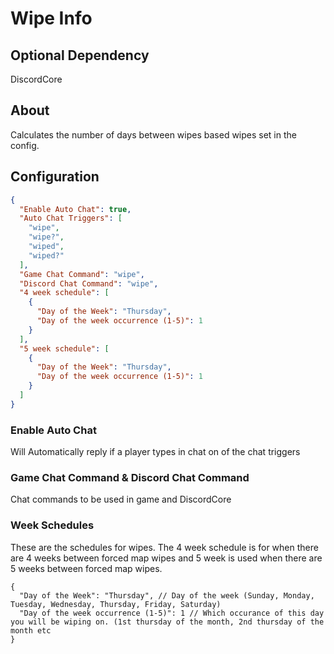# Wipe Info

## Optional Dependency
DiscordCore

## About
Calculates the number of days between wipes based wipes set in the config.

## Configuration
```json
{
  "Enable Auto Chat": true,
  "Auto Chat Triggers": [
    "wipe",
    "wipe?",
    "wiped",
    "wiped?"
  ],
  "Game Chat Command": "wipe",
  "Discord Chat Command": "wipe",
  "4 week schedule": [
    {
      "Day of the Week": "Thursday",
      "Day of the week occurrence (1-5)": 1
    }
  ],
  "5 week schedule": [
    {
      "Day of the Week": "Thursday",
      "Day of the week occurrence (1-5)": 1
    }
  ]
}
```

### Enable Auto Chat
Will Automatically reply if a player types in chat on of the chat triggers

### Game Chat Command & Discord Chat Command
Chat commands to be used in game and DiscordCore

### Week Schedules
These are the schedules for wipes. 
The 4 week schedule is for when there are 4 weeks between forced map wipes and 5 week is used when there are 5 weeks between forced map wipes.

```
{
  "Day of the Week": "Thursday", // Day of the week (Sunday, Monday, Tuesday, Wednesday, Thursday, Friday, Saturday)
  "Day of the week occurrence (1-5)": 1 // Which occurance of this day you will be wiping on. (1st thursday of the month, 2nd thursday of the month etc
}
```